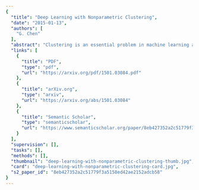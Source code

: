 ```yaml
---
{
  "title": "Deep Learning with Nonparametric Clustering",
  "date": "2015-01-13",
  "authors": [
    "G. Chen"
  ],
  "abstract": "Clustering is an essential problem in machine learning and data mining. One vital factor that impacts clustering performance is how to learn or design the data representation (or features). Fortunately, recent advances in deep learning can learn unsupervised features effectively, and have yielded state of the art performance in many classification problems, such as character recognition, object recognition and document categorization. However, little attention has been paid to the potential of deep learning for unsupervised clustering problems. In this paper, we propose a deep belief network with nonparametric clustering. As an unsupervised method, our model first leverages the advantages of deep learning for feature representation and dimension reduction. Then, it performs nonparametric clustering under a maximum margin framework -- a discriminative clustering model and can be trained online efficiently in the code space. Lastly model parameters are refined in the deep belief network. Thus, this model can learn features for clustering and infer model complexity in an unified framework. The experimental results show the advantage of our approach over competitive baselines.",
  "links": [
    {
      "title": "PDF",
      "type": "pdf",
      "url": "https://arxiv.org/pdf/1501.03084.pdf"
    },
    {
      "title": "arXiv.org",
      "type": "arxiv",
      "url": "https://arxiv.org/abs/1501.03084"
    },
    {
      "title": "Semantic Scholar",
      "type": "semanticscholar",
      "url": "https://www.semanticscholar.org/paper/8eb427352a2c51779f3a5158ed42ae2152adcb58"
    }
  ],
  "supervision": [],
  "tasks": [],
  "methods": [],
  "thumbnail": "deep-learning-with-nonparametric-clustering-thumb.jpg",
  "card": "deep-learning-with-nonparametric-clustering-card.jpg",
  "s2_paper_id": "8eb427352a2c51779f3a5158ed42ae2152adcb58"
}
---
```


